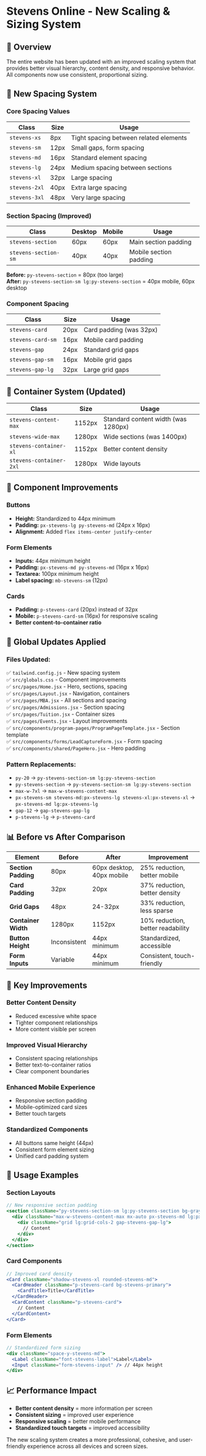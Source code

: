 # Stevens Online - New Scaling & Sizing System

## 🎯 **Overview**

The entire website has been updated with an improved scaling system that provides better visual hierarchy, content density, and responsive behavior. All components now use consistent, proportional sizing.

## 📐 **New Spacing System**

### **Core Spacing Values**
| Class | Size | Usage |
|-------|------|-------|
| `stevens-xs` | 8px | Tight spacing between related elements |
| `stevens-sm` | 12px | Small gaps, form spacing |
| `stevens-md` | 16px | Standard element spacing |
| `stevens-lg` | 24px | Medium spacing between sections |
| `stevens-xl` | 32px | Large spacing |
| `stevens-2xl` | 40px | Extra large spacing |
| `stevens-3xl` | 48px | Very large spacing |

### **Section Spacing (Improved)**
| Class | Desktop | Mobile | Usage |
|-------|---------|--------|-------|
| `stevens-section` | 60px | 60px | Main section padding |
| `stevens-section-sm` | 40px | 40px | Mobile section padding |

**Before:** `py-stevens-section` = 80px (too large)  
**After:** `py-stevens-section-sm lg:py-stevens-section` = 40px mobile, 60px desktop

### **Component Spacing**
| Class | Size | Usage |
|-------|------|-------|
| `stevens-card` | 20px | Card padding (was 32px) |
| `stevens-card-sm` | 16px | Mobile card padding |
| `stevens-gap` | 24px | Standard grid gaps |
| `stevens-gap-sm` | 16px | Mobile grid gaps |
| `stevens-gap-lg` | 32px | Large grid gaps |

## 📱 **Container System (Updated)**

| Class | Size | Usage |
|-------|------|-------|
| `stevens-content-max` | 1152px | Standard content width (was 1280px) |
| `stevens-wide-max` | 1280px | Wide sections (was 1400px) |
| `stevens-container-xl` | 1152px | Better content density |
| `stevens-container-2xl` | 1280px | Wide layouts |

## 🎨 **Component Improvements**

### **Buttons**
- **Height:** Standardized to 44px minimum
- **Padding:** `px-stevens-lg py-stevens-md` (24px x 16px)
- **Alignment:** Added `flex items-center justify-center`

### **Form Elements**
- **Inputs:** 44px minimum height
- **Padding:** `px-stevens-md py-stevens-md` (16px x 16px)
- **Textarea:** 100px minimum height
- **Label spacing:** `mb-stevens-sm` (12px)

### **Cards**
- **Padding:** `p-stevens-card` (20px) instead of 32px
- **Mobile:** `p-stevens-card-sm` (16px) for responsive scaling
- **Better content-to-container ratio**

## 🔄 **Global Updates Applied**

### **Files Updated:**
✅ `tailwind.config.js` - New spacing system  
✅ `src/globals.css` - Component improvements  
✅ `src/pages/Home.jsx` - Hero, sections, spacing  
✅ `src/pages/Layout.jsx` - Navigation, containers  
✅ `src/pages/MBA.jsx` - All sections and spacing  
✅ `src/pages/Admissions.jsx` - Section spacing  
✅ `src/pages/Tuition.jsx` - Container sizes  
✅ `src/pages/Events.jsx` - Layout improvements  
✅ `src/components/program-pages/ProgramPageTemplate.jsx` - Section template  
✅ `src/components/forms/LeadCaptureForm.jsx` - Form spacing  
✅ `src/components/shared/PageHero.jsx` - Hero padding  

### **Pattern Replacements:**
- `py-20` → `py-stevens-section-sm lg:py-stevens-section`
- `py-stevens-section` → `py-stevens-section-sm lg:py-stevens-section`
- `max-w-7xl` → `max-w-stevens-content-max`
- `px-stevens-sm stevens-md:px-stevens-lg stevens-xl:px-stevens-xl` → `px-stevens-md lg:px-stevens-lg`
- `gap-12` → `gap-stevens-gap-lg`
- `p-stevens-lg` → `p-stevens-card`

## 📊 **Before vs After Comparison**

| Element | Before | After | Improvement |
|---------|--------|-------|-------------|
| **Section Padding** | 80px | 60px desktop, 40px mobile | 25% reduction, better mobile |
| **Card Padding** | 32px | 20px | 37% reduction, better density |
| **Grid Gaps** | 48px | 24-32px | 33% reduction, less sparse |
| **Container Width** | 1280px | 1152px | 10% reduction, better readability |
| **Button Height** | Inconsistent | 44px minimum | Standardized, accessible |
| **Form Inputs** | Variable | 44px minimum | Consistent, touch-friendly |

## 🎯 **Key Improvements**

### **Better Content Density**
- Reduced excessive white space
- Tighter component relationships
- More content visible per screen

### **Improved Visual Hierarchy**
- Consistent spacing relationships
- Better text-to-container ratios
- Clear component boundaries

### **Enhanced Mobile Experience**
- Responsive section padding
- Mobile-optimized card sizes
- Better touch targets

### **Standardized Components**
- All buttons same height (44px)
- Consistent form element sizing
- Unified card padding system

## 🚀 **Usage Examples**

### **Section Layouts**
```jsx
// New responsive section padding
<section className="py-stevens-section-sm lg:py-stevens-section bg-gray-50">
  <div className="max-w-stevens-content-max mx-auto px-stevens-md lg:px-stevens-lg">
    <div className="grid lg:grid-cols-2 gap-stevens-gap-lg">
      // Content
    </div>
  </div>
</section>
```

### **Card Components**
```jsx
// Improved card density
<Card className="shadow-stevens-xl rounded-stevens-md">
  <CardHeader className="p-stevens-card bg-stevens-primary">
    <CardTitle>Title</CardTitle>
  </CardHeader>
  <CardContent className="p-stevens-card">
    // Content
  </CardContent>
</Card>
```

### **Form Elements**
```jsx
// Standardized form sizing
<div className="space-y-stevens-md">
  <Label className="font-stevens-label">Label</Label>
  <Input className="form-stevens-input" /> // 44px height
</div>
```

## 📈 **Performance Impact**

- **Better content density** = more information per screen
- **Consistent sizing** = improved user experience
- **Responsive scaling** = better mobile performance
- **Standardized touch targets** = improved accessibility

The new scaling system creates a more professional, cohesive, and user-friendly experience across all devices and screen sizes.
